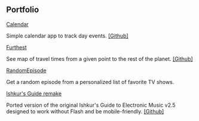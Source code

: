 ## Portfolio

[Calendar](https://calendar.projects.oleg.kim/)

Simple calendar app to track day events.
[[Github]](https://github.com/oleg131/calendar-svelte)

[Furthest](https://furthest.projects.oleg.kim/)

See map of travel times from a given point to the rest of the planet.
[[Github]](https://github.com/oleg131/furthest)

[RandomEpisode](https://randomepisode.projects.oleg.kim/)

Get a random episode from a personalized list of favorite TV shows.

[Ishkur's Guide remake](https://oleg131.github.io/ishkur-web)

Ported version of the original Ishkur's Guide to Electronic Music v2.5 designed to work without Flash and be mobile-friendly. 
[[Github]](https://github.com/oleg131/ishkur-web)

